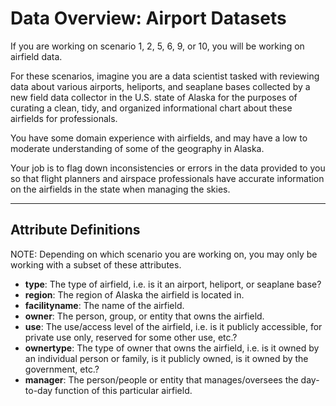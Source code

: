 # Data Overview: Airport Datasets

If you are working on scenario 1, 2, 5, 6, 9, or 10, you will be working on airfield data.

For these scenarios, imagine you are a data scientist tasked with reviewing data about various airports, heliports, and seaplane bases collected by a new field data collector in the U.S. state of Alaska for the purposes of curating a clean, tidy, and organized informational chart about these airfields for professionals.

You have some domain experience with airfields, and may have a low to moderate understanding of some of the geography in Alaska. 

Your job is to flag down inconsistencies or errors in the data provided to you so that flight planners and airspace professionals have accurate information on the airfields in the state when managing the skies.

---

## **Attribute Definitions**
NOTE: Depending on which scenario you are working on, you may only be working with a subset of these attributes.
- **type**: The type of airfield, i.e. is it an airport, heliport, or seaplane base?
- **region**: The region of Alaska the airfield is located in.
- **facilityname**: The name of the airfield.
- **owner**: The person, group, or entity that owns the airfield.
- **use**: The use/access level of the airfield, i.e. is it publicly accessible, for private use only, reserved for some other use, etc.?
- **ownertype**: The type of owner that owns the airfield, i.e. is it owned by an individual person or family, is it publicly owned, is it owned by the government, etc.?
- **manager**: The person/people or entity that manages/oversees the day-to-day function of this particular airfield.

